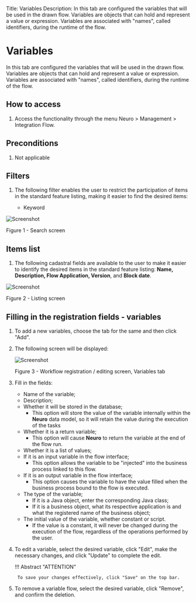 Title: Variables
Description: In this tab are configured the variables that will be used in the drawn flow. Variables are objects that can hold and represent a value or expression. Variables are associated with "names", called identifiers, during the runtime of the flow.  
# Variables  

In this tab are configured the variables that will be used in the drawn flow. Variables are objects that can hold and represent a value or expression. Variables are associated with "names", called identifiers, during the runtime of the flow.  

## How to access  

1. Access the functionality through the menu Neuro > Management > Integration Flow.  

## Preconditions  

1. Not applicable  

## Filters  

1. The following filter enables the user to restrict the participation of items in the standard feature listing, making it easier to find the desired items:  

    * Keyword  

![Screenshot](images/Variables-fig01.png)

Figure 1 - Search screen

## Items list  

1. The following cadastral fields are available to the user to make it easier to identify the desired items in the standard feature listing: **Name, Description, Flow Application, Version**, and **Block date**.

![Screenshot](images/Variables-fig02.png) 

Figure 2 - Listing screen  

## Filling in the registration fields - variables  

1. To add a new variables, choose the tab for the same and then click "Add".  
2. The following screen will be displayed:  

    ![Screenshot](images/Variables-fig03.png)
    
    Figure 3 - Workflow registration / editing screen, Variables tab  

3. Fill in the fields:  

    - Name of the variable;  
    - Description;  
    - Whether it will be stored in the database;  
	    - This option will store the value of the variable internally within the **Neuro** data model, so it will retain the value     during the execution of the tasks  
    - Whether it is a return variable;  
	    - This option will cause **Neuro** to return the variable at the end of the flow run.  
    - Whether it is a list of values;  
    - If it is an input variable in the flow interface;  
	    - This option allows the variable to be "injected" into the business process linked to this flow.  
    - If it is an output variable in the flow interface;  
	    - This option causes the variable to have the value filled when the business process bound to the flow is executed.  
    - The type of the variable;  
	    - If it is a Java object, enter the corresponding Java class;  
	    - If it is a business object, what its respective application is and what the registered name of the business object;  
    - The initial value of the variable, whether constant or script.  
	    - If the value is a constant, it will never be changed during the execution of the flow, regardless of the operations    performed by the user.  

4. To edit a variable, select the desired variable, click "Edit", make the necessary changes, and click "Update" to complete the edit.  

    !!! Abstract "ATTENTION"  

        To save your changes effectively, click "Save" on the top bar. 

5. To remove a variable flow, select the desired variable, click "Remove", and confirm the deletion.
	


<!-- !!! tip "About"

    <b>Product/Version:</b> CITSmart | 9.00 &nbsp;&nbsp;
    <b>Updated:</b>01/23/2019 - João Pelles  


